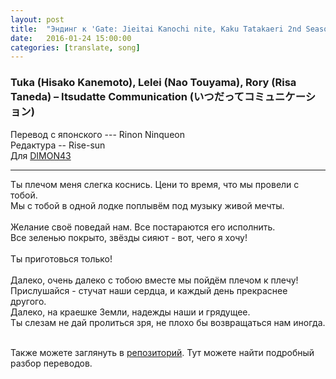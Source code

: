 ```yaml
---
layout: post
title:  "Эндинг к 'Gate: Jieitai Kanochi nite, Kaku Tatakaeri 2nd Season'"
date:   2016-01-24 15:00:00
categories: [translate, song]
---
```

<div class="modal fade" id="myModal" tabindex="-1" role="dialog" aria-labelledby="myModalLabel" aria-hidden="true">
      <div class="modal-dialog">
        <div class="modal-content">
		<center>
          <div class="modal-body">               
          </div>
		</center>
        </div><!-- /.modal-content -->
      </div><!-- /.modal-dialog -->
    </div><!-- /.modal -->

<div class="thumbnails">
</div>

### Tuka (Hisako Kanemoto), Lelei (Nao Touyama), Rory (Risa Taneda) &ndash; Itsudatte Communication (いつだってコミュニケーション)

Перевод с японского --- Rinon Ninqueon<br>
Редактура -- Rise-sun<br>
Для <a href="http://vk.com/id25368686">DIMON43</a><br>
<hr>
Ты плечом меня слегка коснись. Цени то время, что мы провели с тобой.<br>
Мы с тобой в одной лодке поплывём под музыку живой мечты.<br>
<br>
Желание своё поведай нам. Все постараются его исполнить.<br>
Все зеленью покрыто, звёзды сияют - вот, чего я хочу!<br>
<br>
Ты приготовься только!<br>
<br>
Далеко, очень далеко с тобою вместе мы пойдём плечом к плечу!<br>
Прислушайся - стучат наши сердца, и каждый день прекраснее другого.<br>
Далеко, на краешке Земли, надежды наши и грядущее.<br>
Ты слезам не дай пролиться зря, не плохо бы возвращаться нам иногда.<br>
<br><p>Также можете заглянуть в <a href="https://github.com/RinonNinqueon/source/tree/master/translate">репозиторий</a>. Тут можете найти подробный разбор переводов.</p>
<br><br><br><br><br>